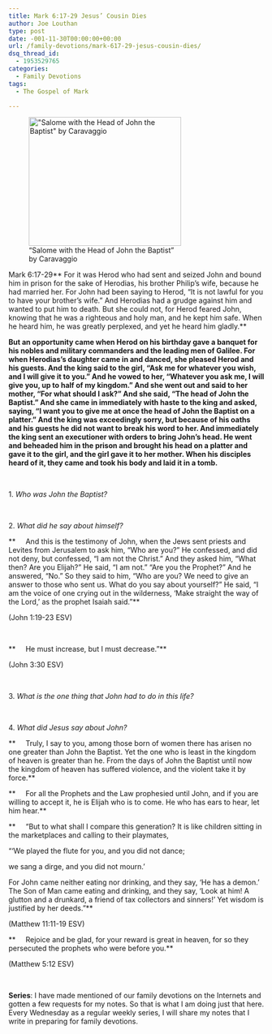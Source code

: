 ```yaml
---
title: Mark 6:17-29 Jesus’ Cousin Dies
author: Joe Louthan
type: post
date: -001-11-30T00:00:00+00:00
url: /family-devotions/mark-617-29-jesus-cousin-dies/
dsq_thread_id:
  - 1953529765
categories:
  - Family Devotions
tags:
  - The Gospel of Mark

---
```

<figure id="attachment_2035" style="width: 300px" class="wp-caption alignright"><img class="size-thumbnail wp-image-2035" alt="&quot;Salome with the Head of John the Baptist&quot; by Caravaggio" src="https://i0.wp.com/theologic.us/wp-content/uploads/2013/04/CaravaggioSalomeLondon.jpg?resize=300%2C254" width="300" height="254" srcset="https://i0.wp.com/theologic.us/wp-content/uploads/2013/04/CaravaggioSalomeLondon.jpg?resize=300%2C254 300w, https://i0.wp.com/theologic.us/wp-content/uploads/2013/04/CaravaggioSalomeLondon.jpg?resize=400%2C339 400w, https://i0.wp.com/theologic.us/wp-content/uploads/2013/04/CaravaggioSalomeLondon.jpg?resize=600%2C509 600w, https://i0.wp.com/theologic.us/wp-content/uploads/2013/04/CaravaggioSalomeLondon.jpg?w=1190 1190w" sizes="(max-width: 300px) 100vw, 300px" data-recalc-dims="1" /><figcaption class="wp-caption-text">&#8220;Salome with the Head of John the Baptist&#8221; by Caravaggio</figcaption></figure>

Mark 6:17-29** For it was Herod who had sent and seized John and bound him in prison for the sake of Herodias, his brother Philip&#8217;s wife, because he had married her. For John had been saying to Herod, “It is not lawful for you to have your brother&#8217;s wife.” And Herodias had a grudge against him and wanted to put him to death. But she could not, for Herod feared John, knowing that he was a righteous and holy man, and he kept him safe. When he heard him, he was greatly perplexed, and yet he heard him gladly.**

**But an opportunity came when Herod on his birthday gave a banquet for his nobles and military commanders and the leading men of Galilee. For when Herodias&#8217;s daughter came in and danced, she pleased Herod and his guests. And the king said to the girl, “Ask me for whatever you wish, and I will give it to you.” And he vowed to her, “Whatever you ask me, I will give you, up to half of my kingdom.” And she went out and said to her mother, “For what should I ask?” And she said, “The head of John the Baptist.” And she came in immediately with haste to the king and asked, saying, “I want you to give me at once the head of John the Baptist on a platter.” And the king was exceedingly sorry, but because of his oaths and his guests he did not want to break his word to her. And immediately the king sent an executioner with orders to bring John&#8217;s head. He went and beheaded him in the prison and brought his head on a platter and gave it to the girl, and the girl gave it to her mother. When his disciples heard of it, they came and took his body and laid it in a tomb.**

&nbsp;

1. _Who was John the Baptist?_

&nbsp;

2. _What did he say about himself?_

**     And this is the testimony of John, when the Jews sent priests and Levites from Jerusalem to ask him, “Who are you?” He confessed, and did not deny, but confessed, “I am not the Christ.” And they asked him, “What then? Are you Elijah?” He said, “I am not.” “Are you the Prophet?” And he answered, “No.” So they said to him, “Who are you? We need to give an answer to those who sent us. What do you say about yourself?” He said, “I am the voice of one crying out in the wilderness, ‘Make straight the way of the Lord,’ as the prophet Isaiah said.”**
  
(John 1:19-23 ESV)

&nbsp;

**     He must increase, but I must decrease.”**
  
(John 3:30 ESV)

&nbsp;

3. _What is the one thing that John had to do in this life?_

&nbsp;

4. _What did Jesus say about John?_

**     Truly, I say to you, among those born of women there has arisen no one greater than John the Baptist. Yet the one who is least in the kingdom of heaven is greater than he. From the days of John the Baptist until now the kingdom of heaven has suffered violence, and the violent take it by force.**

**     For all the Prophets and the Law prophesied until John, and if you are willing to accept it, he is Elijah who is to come. He who has ears to hear, let him hear.**

**     “But to what shall I compare this generation? It is like children sitting in the marketplaces and calling to their playmates,
  
“‘We played the flute for you, and you did not dance;
  
we sang a dirge, and you did not mourn.’
  
For John came neither eating nor drinking, and they say, ‘He has a demon.’ The Son of Man came eating and drinking, and they say, ‘Look at him! A glutton and a drunkard, a friend of tax collectors and sinners!’ Yet wisdom is justified by her deeds.”**
  
(Matthew 11:11-19 ESV)

**     Rejoice and be glad, for your reward is great in heaven, for so they persecuted the prophets who were before you.**
  
(Matthew 5:12 ESV)

&nbsp;

**Series**: I have made mentioned of our family devotions on the Internets and gotten a few requests for my notes. So that is what I am doing just that here. Every Wednesday as a regular weekly series, I will share my notes that I write in preparing for family devotions.